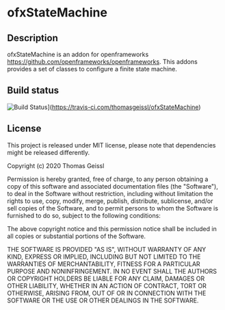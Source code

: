 # ofxStateMachine

## Description

ofxStateMachine is an addon for openframeworks <https://github.com/openframeworks/openframeworks>.
This addons provides a set of classes to configure a finite state machine.

## Build status

![Build Status](https://travis-ci.com/thomasgeissl/ofxStateMachine.svg?branch=master)](https://travis-ci.com/thomasgeissl/ofxStateMachine)

## License

This project is released under MIT license, please note that dependencies might be released differently.

Copyright (c) 2020 Thomas Geissl

Permission is hereby granted, free of charge, to any person obtaining a copy of this software and associated documentation files (the "Software"), to deal in the Software without restriction, including without limitation the rights to use, copy, modify, merge, publish, distribute, sublicense, and/or sell copies of the Software, and to permit persons to whom the Software is furnished to do so, subject to the following conditions:

The above copyright notice and this permission notice shall be included in all copies or substantial portions of the Software.

THE SOFTWARE IS PROVIDED "AS IS", WITHOUT WARRANTY OF ANY KIND, EXPRESS OR IMPLIED, INCLUDING BUT NOT LIMITED TO THE WARRANTIES OF MERCHANTABILITY, FITNESS FOR A PARTICULAR PURPOSE AND NONINFRINGEMENT. IN NO EVENT SHALL THE AUTHORS OR COPYRIGHT HOLDERS BE LIABLE FOR ANY CLAIM, DAMAGES OR OTHER LIABILITY, WHETHER IN AN ACTION OF CONTRACT, TORT OR OTHERWISE, ARISING FROM, OUT OF OR IN CONNECTION WITH THE SOFTWARE OR THE USE OR OTHER DEALINGS IN THE SOFTWARE.
